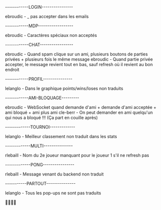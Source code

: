 
------------LOGIN----------------

ebroudic - _ pas accepter dans les emails

------------MDP------------------

ebroudic - Caractères spéciaux non acceptés

------------CHAT-----------------

ebroudic - Quand spam clique sur un ami, plusieurs boutons de parties privées + plusieurs fois le même message
ebroudic - Quand partie privée accepter, le message revient tout en bas, sauf refresh où il revient au bon endroit

------------PROFIL---------------

lelanglo - Dans le graphique points/wins/loses non traduits

------------AMI-BLOQUAGE---------

ebroudic - WebSocket quand demande d'ami + demande d'ami acceptée + ami bloqué + ami plus ami
cle-berr - On peut demander en ami quelqu'un qui nous a bloqué !!! (Ça part en couille après)

-------------TOURNOI-------------

lelanglo - Meilleur classement non traduit dans les stats

-------------MULTI---------------

rlebaill - Nom du 2e joueur manquant pour le joueur 1 s'il ne refresh pas

-------------PONG----------------

rlebaill - Message venant du backend non traduit

-----------PARTOUT---------------

lelanglo - Tous les pop-ups ne sont pas traduits

👍🏻👍🏻